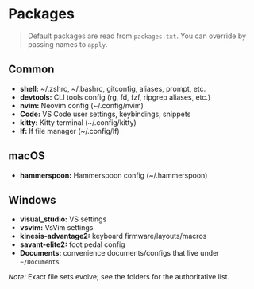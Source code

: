 # Packages

> Default packages are read from `packages.txt`. You can override by passing names to `apply`.

## Common
- **shell:** ~/.zshrc, ~/.bashrc, gitconfig, aliases, prompt, etc.
- **devtools:** CLI tools config (rg, fd, fzf, ripgrep aliases, etc.)
- **nvim:** Neovim config (~/.config/nvim)
- **Code:** VS Code user settings, keybindings, snippets
- **kitty:** Kitty terminal (~/.config/kitty)
- **lf:** lf file manager (~/.config/lf)

## macOS
- **hammerspoon:** Hammerspoon config (~/.hammerspoon)

## Windows
- **visual_studio:** VS settings
- **vsvim:** VsVim settings
- **kinesis-advantage2:** keyboard firmware/layouts/macros
- **savant-elite2:** foot pedal config
- **Documents:** convenience documents/configs that live under `~/Documents`

*Note:* Exact file sets evolve; see the folders for the authoritative list.
